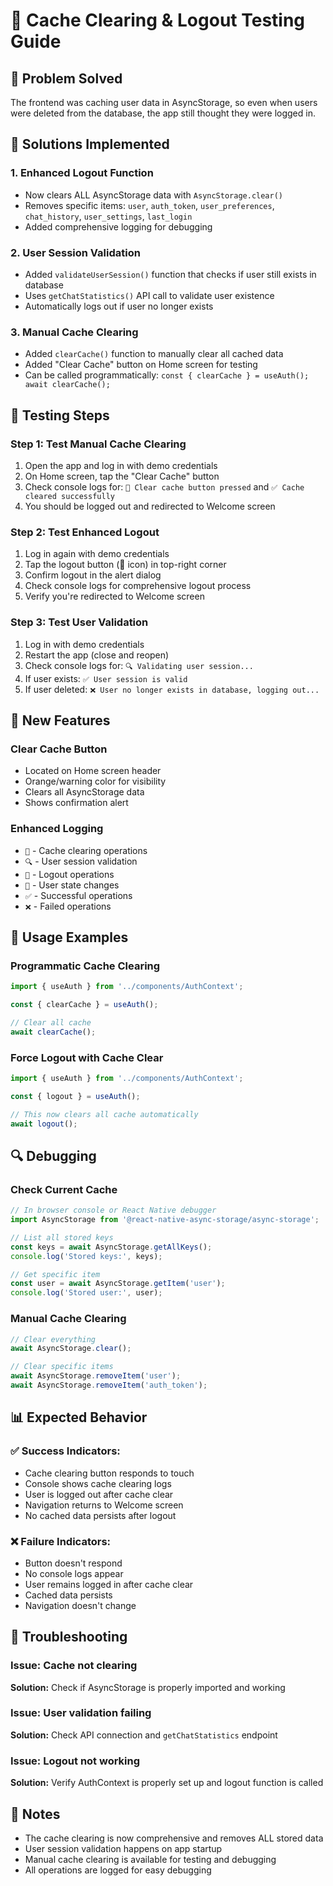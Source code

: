 # 🧹 Cache Clearing & Logout Testing Guide

## 🎯 **Problem Solved**
The frontend was caching user data in AsyncStorage, so even when users were deleted from the database, the app still thought they were logged in.

## 🔧 **Solutions Implemented**

### **1. Enhanced Logout Function**
- Now clears ALL AsyncStorage data with `AsyncStorage.clear()`
- Removes specific items: `user`, `auth_token`, `user_preferences`, `chat_history`, `user_settings`, `last_login`
- Added comprehensive logging for debugging

### **2. User Session Validation**
- Added `validateUserSession()` function that checks if user still exists in database
- Uses `getChatStatistics()` API call to validate user existence
- Automatically logs out if user no longer exists

### **3. Manual Cache Clearing**
- Added `clearCache()` function to manually clear all cached data
- Added "Clear Cache" button on Home screen for testing
- Can be called programmatically: `const { clearCache } = useAuth(); await clearCache();`

## 🧪 **Testing Steps**

### **Step 1: Test Manual Cache Clearing**
1. Open the app and log in with demo credentials
2. On Home screen, tap the "Clear Cache" button
3. Check console logs for: `🧹 Clear cache button pressed` and `✅ Cache cleared successfully`
4. You should be logged out and redirected to Welcome screen

### **Step 2: Test Enhanced Logout**
1. Log in again with demo credentials
2. Tap the logout button (🚪 icon) in top-right corner
3. Confirm logout in the alert dialog
4. Check console logs for comprehensive logout process
5. Verify you're redirected to Welcome screen

### **Step 3: Test User Validation**
1. Log in with demo credentials
2. Restart the app (close and reopen)
3. Check console logs for: `🔍 Validating user session...`
4. If user exists: `✅ User session is valid`
5. If user deleted: `❌ User no longer exists in database, logging out...`

## 📱 **New Features**

### **Clear Cache Button**
- Located on Home screen header
- Orange/warning color for visibility
- Clears all AsyncStorage data
- Shows confirmation alert

### **Enhanced Logging**
- `🧹` - Cache clearing operations
- `🔍` - User session validation
- `🚪` - Logout operations
- `👤` - User state changes
- `✅` - Successful operations
- `❌` - Failed operations

## 🚀 **Usage Examples**

### **Programmatic Cache Clearing**
```typescript
import { useAuth } from '../components/AuthContext';

const { clearCache } = useAuth();

// Clear all cache
await clearCache();
```

### **Force Logout with Cache Clear**
```typescript
import { useAuth } from '../components/AuthContext';

const { logout } = useAuth();

// This now clears all cache automatically
await logout();
```

## 🔍 **Debugging**

### **Check Current Cache**
```javascript
// In browser console or React Native debugger
import AsyncStorage from '@react-native-async-storage/async-storage';

// List all stored keys
const keys = await AsyncStorage.getAllKeys();
console.log('Stored keys:', keys);

// Get specific item
const user = await AsyncStorage.getItem('user');
console.log('Stored user:', user);
```

### **Manual Cache Clearing**
```javascript
// Clear everything
await AsyncStorage.clear();

// Clear specific items
await AsyncStorage.removeItem('user');
await AsyncStorage.removeItem('auth_token');
```

## 📊 **Expected Behavior**

### **✅ Success Indicators:**
- Cache clearing button responds to touch
- Console shows cache clearing logs
- User is logged out after cache clear
- Navigation returns to Welcome screen
- No cached data persists after logout

### **❌ Failure Indicators:**
- Button doesn't respond
- No console logs appear
- User remains logged in after cache clear
- Cached data persists
- Navigation doesn't change

## 🐛 **Troubleshooting**

### **Issue: Cache not clearing**
**Solution:** Check if AsyncStorage is properly imported and working

### **Issue: User validation failing**
**Solution:** Check API connection and `getChatStatistics` endpoint

### **Issue: Logout not working**
**Solution:** Verify AuthContext is properly set up and logout function is called

## 📝 **Notes**
- The cache clearing is now comprehensive and removes ALL stored data
- User session validation happens on app startup
- Manual cache clearing is available for testing and debugging
- All operations are logged for easy debugging
